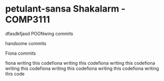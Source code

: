 petulant-sansa
Shakalarm - COMP3111
==============

dfasdkfjasd
POONwing commits

handsome commits

Fiona commits

fiona writing this codefiona writing this codefiona writing this codefiona writing this codefiona 
writing this codefiona writing this 
codefiona writing this code